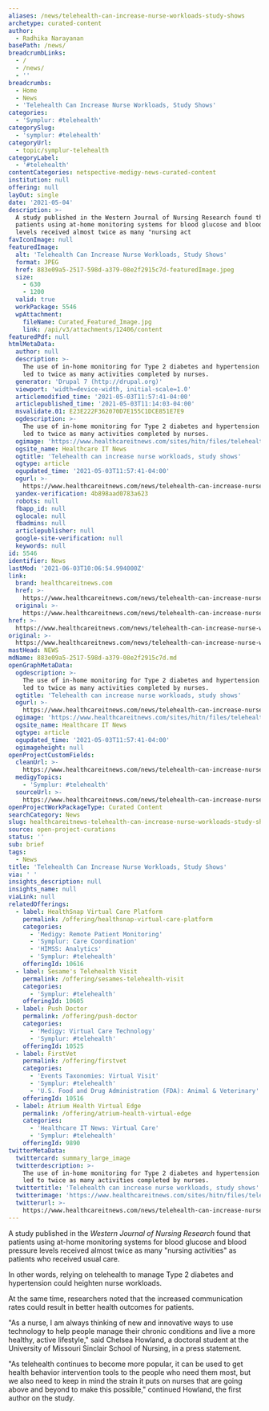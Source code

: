 ```yaml
---
aliases: /news/telehealth-can-increase-nurse-workloads-study-shows
archetype: curated-content
author:
  - Radhika Narayanan
basePath: /news/
breadcrumbLinks:
  - /
  - /news/
  - ''
breadcrumbs:
  - Home
  - News
  - 'Telehealth Can Increase Nurse Workloads, Study Shows'
categories:
  - 'Symplur: #telehealth'
categorySlug:
  - 'symplur: #telehealth'
categoryUrl:
  - topic/symplur-telehealth
categoryLabel:
  - '#telehealth'
contentCategories: netspective-medigy-news-curated-content
institution: null
offering: null
layOut: single
date: '2021-05-04'
description: >-
  A study published in the Western Journal of Nursing Research found that
  patients using at-home monitoring systems for blood glucose and blood pressure
  levels received almost twice as many "nursing act
favIconImage: null
featuredImage:
  alt: 'Telehealth Can Increase Nurse Workloads, Study Shows'
  format: JPEG
  href: 883e09a5-2517-598d-a379-08e2f2915c7d-featuredImage.jpeg
  size:
    - 630
    - 1200
  valid: true
  workPackage: 5546
  wpAttachment:
    fileName: Curated_Featured_Image.jpg
    link: /api/v3/attachments/12406/content
featuredPdf: null
htmlMetaData:
  author: null
  description: >-
    The use of in-home monitoring for Type 2 diabetes and hypertension patients
    led to twice as many activities completed by nurses.
  generator: 'Drupal 7 (http://drupal.org)'
  viewport: 'width=device-width, initial-scale=1.0'
  articlemodified_time: '2021-05-03T11:57:41-04:00'
  articlepublished_time: '2021-05-03T11:14:03-04:00'
  msvalidate.01: E23E222F362070D7E155C1DCE851E7E9
  ogdescription: >-
    The use of in-home monitoring for Type 2 diabetes and hypertension patients
    led to twice as many activities completed by nurses.
  ogimage: 'https://www.healthcareitnews.com/sites/hitn/files/telehealth_nurse_1200.jpg'
  ogsite_name: Healthcare IT News
  ogtitle: 'Telehealth can increase nurse workloads, study shows'
  ogtype: article
  ogupdated_time: '2021-05-03T11:57:41-04:00'
  ogurl: >-
    https://www.healthcareitnews.com/news/telehealth-can-increase-nurse-workloads-study-shows
  yandex-verification: 4b898aad0783a623
  robots: null
  fbapp_id: null
  oglocale: null
  fbadmins: null
  articlepublisher: null
  google-site-verification: null
  keywords: null
id: 5546
identifier: News
lastMod: '2021-06-03T10:06:54.994000Z'
link:
  brand: healthcareitnews.com
  href: >-
    https://www.healthcareitnews.com/news/telehealth-can-increase-nurse-workloads-study-shows
  original: >-
    https://www.healthcareitnews.com/news/telehealth-can-increase-nurse-workloads-study-shows
href: >-
  https://www.healthcareitnews.com/news/telehealth-can-increase-nurse-workloads-study-shows
original: >-
  https://www.healthcareitnews.com/news/telehealth-can-increase-nurse-workloads-study-shows
mastHead: NEWS
mdName: 883e09a5-2517-598d-a379-08e2f2915c7d.md
openGraphMetaData:
  ogdescription: >-
    The use of in-home monitoring for Type 2 diabetes and hypertension patients
    led to twice as many activities completed by nurses.
  ogtitle: 'Telehealth can increase nurse workloads, study shows'
  ogurl: >-
    https://www.healthcareitnews.com/news/telehealth-can-increase-nurse-workloads-study-shows
  ogimage: 'https://www.healthcareitnews.com/sites/hitn/files/telehealth_nurse_1200.jpg'
  ogsite_name: Healthcare IT News
  ogtype: article
  ogupdated_time: '2021-05-03T11:57:41-04:00'
  ogimageheight: null
openProjectCustomFields:
  cleanUrl: >-
    https://www.healthcareitnews.com/news/telehealth-can-increase-nurse-workloads-study-shows
  medigyTopics:
    - 'Symplur: #telehealth'
  sourceUrl: >-
    https://www.healthcareitnews.com/news/telehealth-can-increase-nurse-workloads-study-shows
openProjectWorkPackageType: Curated Content
searchCategory: News
slug: healthcareitnews-telehealth-can-increase-nurse-workloads-study-shows
source: open-project-curations
status: ''
sub: brief
tags:
  - News
title: 'Telehealth Can Increase Nurse Workloads, Study Shows'
via: ' '
insights_description: null
insights_name: null
viaLink: null
relatedOfferings:
  - label: HealthSnap Virtual Care Platform
    permalink: /offering/healthsnap-virtual-care-platform
    categories:
      - 'Medigy: Remote Patient Monitoring'
      - 'Symplur: Care Coordination'
      - 'HIMSS: Analytics'
      - 'Symplur: #telehealth'
    offeringId: 10616
  - label: Sesame's Telehealth Visit
    permalink: /offering/sesames-telehealth-visit
    categories:
      - 'Symplur: #telehealth'
    offeringId: 10605
  - label: Push Doctor
    permalink: /offering/push-doctor
    categories:
      - 'Medigy: Virtual Care Technology'
      - 'Symplur: #telehealth'
    offeringId: 10525
  - label: FirstVet
    permalink: /offering/firstvet
    categories:
      - 'Events Taxonomies: Virtual Visit'
      - 'Symplur: #telehealth'
      - 'U.S. Food and Drug Administration (FDA): Animal & Veterinary'
    offeringId: 10516
  - label: Atrium Health Virtual Edge
    permalink: /offering/atrium-health-virtual-edge
    categories:
      - 'Healthcare IT News: Virtual Care'
      - 'Symplur: #telehealth'
    offeringId: 9890
twitterMetaData:
  twittercard: summary_large_image
  twitterdescription: >-
    The use of in-home monitoring for Type 2 diabetes and hypertension patients
    led to twice as many activities completed by nurses.
  twittertitle: 'Telehealth can increase nurse workloads, study shows'
  twitterimage: 'https://www.healthcareitnews.com/sites/hitn/files/telehealth_nurse_1200.jpg'
  twitterurl: >-
    https://www.healthcareitnews.com/news/telehealth-can-increase-nurse-workloads-study-shows
---
```

<p>A study published in the <i>Western Journal of Nursing Research</i> found that patients using at-home monitoring systems for blood glucose and blood pressure levels received almost twice as many "nursing activities" as patients who received usual care.&nbsp;</p><p>In other words, relying on telehealth to manage Type 2 diabetes and hypertension could heighten nurse workloads.&nbsp;</p><p>At the same time, researchers noted that the increased communication rates could result in better health outcomes for patients. &nbsp;</p><p>"As a nurse, I am always thinking of new and innovative ways to use technology to help people manage their chronic conditions and live a more healthy, active lifestyle," said Chelsea Howland, a doctoral student at the University of Missouri Sinclair School of Nursing, in a press statement. &nbsp;</p><p>"As telehealth continues to become more popular, it can be used to get health behavior intervention tools to the people who need them most, but we also need to keep in mind the strain it puts on nurses that are going above and beyond to make this possible," continued Howland, the first author on the study.</p>